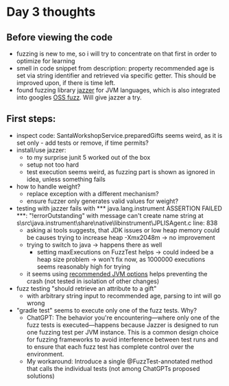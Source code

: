 # Day 3 thoughts

## Before viewing the code
- fuzzing is new to me, so i will try to concentrate on that first in order to optimize for learning
- smell in code snippet from description: property recommended age is set via string identifier and retrieved via specific getter. This should be improved upon, if there is time left.
- found fuzzing library [jazzer](https://github.com/CodeIntelligenceTesting/jazzer) for JVM languages, which is also integrated into googles [OSS fuzz](https://github.com/google/oss-fuzz). Will give jazzer a try.  

## First steps:

- inspect code: SantaWorkshopService.preparedGifts seems weird, as it is set only - add tests or remove, if time permits?
- install/use jazzer:
  - to my surprise junit 5 worked out of the box
  - setup not too hard
  - test execution seems weird, as fuzzing part is shown as ignored in idea, unless something fails
- how to handle weight?
  - replace exception with a different mechanism?
  - ensure fuzzer only generates valid values for weight?
- testing with jazzer fails with *** java.lang.instrument ASSERTION FAILED ***: "!errorOutstanding" with message can't create name string at s\src\java.instrument\share\native\libinstrument\JPLISAgent.c line: 838
  - asking ai tools suggests, that JDK issues or low heap memory could be causes trying to increase heap -Xmx2048m -> no improvement
  - trying to switch to java -> happens there as well
    - setting maxExecutions on FuzzTest helps -> could indeed be a heap size problem -> won't fix now, as 1000000 executions seems reasonably high for trying
  - it seems using [recommended JVM options](https://github.com/CodeIntelligenceTesting/jazzer/blob/main/docs/common.md#recommended-jvm-options) helps preventing the crash (not tested in isolation of other changes) 
- fuzz testing "should retrieve an attribute to a gift"
  - with arbitrary string input to recommended age, parsing to int will go wrong
- "gradle test" seems to execute only one of the fuzz tests. Why?
  - ChatGPT: The behavior you're encountering—where only one of the fuzz tests is executed—happens because Jazzer is designed to run one fuzzing test per JVM instance. This is a common design choice for fuzzing frameworks to avoid interference between test runs and to ensure that each fuzz test has complete control over the environment.
  - My workaround: Introduce a single @FuzzTest-annotated method that calls the individual tests (not among ChatGPTs proposed solutions)